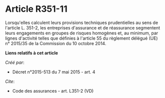 # Article R351-11

Lorsqu'elles calculent leurs provisions techniques prudentielles au sens de l'article L. 351-2, les entreprises d'assurance
et de réassurance segmentent leurs engagements en groupes de risques homogènes et, au minimum, par lignes d'activité telles
que définies à l'article 55 du règlement délégué (UE) n° 2015/35 de la Commission du 10 octobre 2014.

**Liens relatifs à cet article**

_Créé par_:

  - Décret n°2015-513 du 7 mai 2015 - art. 4

_Cite_:

  - Code des assurances - art. L351-2 (VD)
